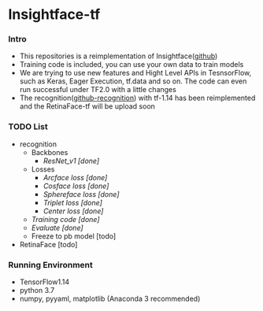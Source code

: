 # Insightface-tf

### Intro
- This repositories is a reimplementation of Insightface([github](https://github.com/deepinsight/insightface))
- Training code is included, you can use your own data to train models
- We are trying to use new features and Hight Level APIs in TesnsorFlow, such as Keras, Eager Execution, tf.data and so on. The code can even run successful under TF2.0 with a little changes
- The recognition([github-recognition](https://github.com/Fei-Wang/insightface/tree/master/recognition)) with tf-1.14 has been reimplemented and the RetinaFace-tf will be upload soon

### TODO List
- recognition
    - Backbones
        - _ResNet_v1 [done]_
    - Losses
        - _Arcface loss [done]_
        - _Cosface loss [done]_
        - _Sphereface loss [done]_
        - _Triplet loss [done]_
        - _Center loss [done]_
    - _Training code [done]_
    - _Evaluate [done]_
    - Freeze to pb model [todo]
- RetinaFace [todo]

### Running Environment
- TensorFlow1.14
- python 3.7
- numpy, pyyaml, matplotlib (Anaconda 3 recommended)